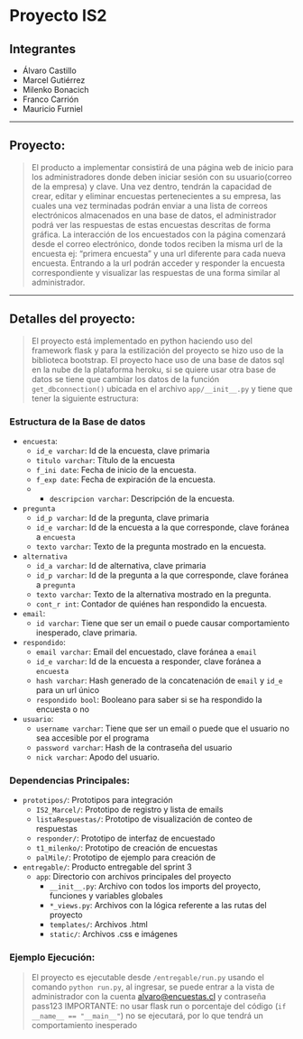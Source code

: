 # Proyecto IS2
## Integrantes
- Álvaro Castillo
- Marcel Gutiérrez
- Milenko Bonacich
- Franco Carrión
- Mauricio Furniel
---
## Proyecto:
> El producto a implementar consistirá de una página web de inicio para los administradores donde deben iniciar sesión con su usuario(correo de la empresa) y clave. Una vez dentro, tendrán la capacidad de crear, editar y eliminar encuestas pertenecientes a su empresa, las cuales una vez terminadas podrán enviar a una lista de correos electrónicos almacenados en una base de datos, el administrador podrá ver las respuestas de estas encuestas descritas de forma gráfica. 
La interacción de los encuestados con la página comenzará desde el correo electrónico, donde todos reciben la misma url de la encuesta ej: “primera encuesta” y una url diferente para cada nueva encuesta. Entrando a la url podrán acceder y responder la encuesta correspondiente y visualizar las respuestas de una forma similar al administrador.

---
## Detalles del proyecto:
> El proyecto está implementado en python haciendo uso del framework flask y para la estilización del proyecto se hizo uso de la biblioteca bootstrap.
> El proyecto hace uso de una base de datos sql en la nube de la plataforma heroku, si se quiere usar otra base de datos se tiene que cambiar los datos de la función `get_dbconnection()` ubicada en el archivo `app/__init__.py` y tiene que tener la siguiente estructura:
### Estructura de la Base de datos
- `encuesta`:
	- `id_e varchar`: Id de la encuesta, clave primaria
	- `titulo varchar`: Título de la encuesta
	- `f_ini date`: Fecha de inicio de la encuesta.
	- `f_exp date`: Fecha de expiración de la encuesta.
	- - `descripcion varchar`: Descripción de la encuesta.
- `pregunta`
	- `id_p varchar`: Id de la pregunta, clave primaria
	- `id_e varchar`: Id de la encuesta a la que corresponde, clave foránea a `encuesta`
	- `texto varchar`: Texto de la pregunta mostrado en la encuesta.
- `alternativa`
	- `id_a varchar`: Id de alternativa, clave primaria
	- `id_p varchar`: Id de la pregunta a la que corresponde, clave foránea a `pregunta`
	- `texto varchar`: Texto de la alternativa mostrado en la pregunta.
	- `cont_r int`: Contador de quiénes han respondido la encuesta.
- `email`:
	- `id varchar`: Tiene que ser un email o puede causar comportamiento inesperado, clave primaria.
- `respondido`:
	- `email varchar`: Email del encuestado, clave foránea a `email`
	- `id_e varchar`: Id de la encuesta a responder, clave foránea a `encuesta`
	- `hash varchar`: Hash generado de la concatenación de `email` y `id_e` para un url único
	- `respondido bool`: Booleano para saber si se ha respondido la encuesta o no
- `usuario`:
	- `username varchar`: Tiene que ser un email o puede que el usuario no sea accesible por el programa
	- `password varchar`: Hash de la contraseña del usuario
	- `nick varchar`: Apodo del usuario.
### Dependencias Principales:
- `prototipos/`: Prototipos para integración
	- `IS2_Marcel/`: Prototipo de registro y lista de emails
	- `listaRespuestas/`: Prototipo de visualización de conteo de respuestas
	- `responder/`: Prototipo de interfaz de encuestado
	- `t1_milenko/`: Prototipo de creación de encuestas
	- `palMile/`: Prototipo de ejemplo para creación de
- `entregable/`: Producto entregable del sprint 3
	- `app`: Directorio con archivos principales del proyecto
		- `__init__.py`: Archivo con todos los imports del proyecto, funciones y variables globales
		- `*_views.py`: Archivos con la lógica referente a las rutas del proyecto
		- `templates/`: Archivos .html
		- `static/`: Archivos .css e imágenes

### Ejemplo Ejecución:
> El proyecto es ejecutable desde `/entregable/run.py` usando el comando `python run.py`, al ingresar, se puede entrar a la vista de administrador con la cuenta alvaro@encuestas.cl y contraseña pass123
> IMPORTANTE: no usar flask run o porcentaje del código (`if __name__ == "__main__"`) no se ejecutará, por lo que tendrá un comportamiento inesperado